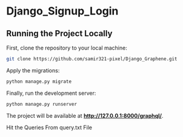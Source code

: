 # Django_Signup_Login

## Running the Project Locally

First, clone the repository to your local machine:

```bash
git clone https://github.com/samir321-pixel/Django_Graphene.git
```



Apply the migrations:

```bash
python manage.py migrate
```

Finally, run the development server:

```bash
python manage.py runserver
```

The project will be available at **http://127.0.0.1:8000/graphql/**.

Hit the Queries From query.txt File

